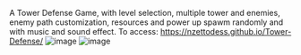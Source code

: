 A Tower Defense Game, with level selection, multiple tower and enemies, enemy path customization, resources and power up spawm randomly and with music and sound effect.
To access: https://nzettodess.github.io/Tower-Defense/
![image](https://github.com/user-attachments/assets/ff2a1187-532f-4eab-8b8d-16b6217fe0e3)
![image](https://github.com/user-attachments/assets/6603db0f-693b-4615-b245-83a6cb56730b)

